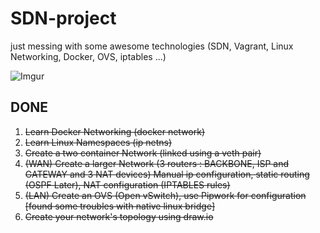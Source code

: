# SDN-project
just messing with some awesome technologies (SDN, Vagrant, Linux Networking, Docker, OVS, iptables ...)

![Imgur](http://i.imgur.com/jiKJphN.png)

## DONE

1) ~~Learn Docker Networking (docker network)~~
2) ~~Learn Linux Namespaces (ip netns)~~
3) ~~Create a two container Network (linked using a veth pair)~~
4) ~~(WAN) Create a larger Network (3 routers : BACKBONE, ISP and GATEWAY and 3 NAT devices)
   Manual ip configuration, static routing (OSPF Later), NAT configuration (IPTABLES rules)~~
5) ~~(LAN) Create an OVS (Open vSwitch), use Pipwork for configuration [found some troubles with native linux bridge]~~
6) ~~Create your network's topology using draw.io~~
